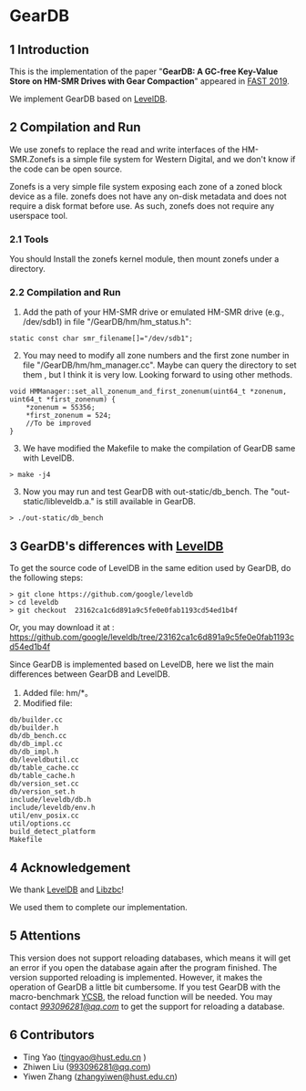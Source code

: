 # GearDB
## 1 Introduction
This is the implementation of the paper "**GearDB: A GC-free Key-Value Store on HM-SMR Drives with Gear Compaction**" appeared in [FAST 2019](https://www.usenix.org/conference/fast19).

We implement GearDB based on [LevelDB](https://github.com/google/leveldb).




## 2 Compilation and Run
We use zonefs to replace the read and write interfaces of the HM-SMR.Zonefs is a simple file system for Western Digital, and we don't know if the code can be open source.


Zonefs is a very simple file system exposing each zone of a zoned block device
as a file. zonefs does not have any on-disk metadata and does not require a
disk format before use. As such, zonefs does not require any userspace tool.



### 2.1 Tools
You should Install the zonefs kernel module, then mount zonefs under a directory.


### 2.2 Compilation and Run 

1. Add the path of your HM-SMR drive or emulated HM-SMR drive (e.g., /dev/sdb1) in file "/GearDB/hm/hm_status.h":
```
static const char smr_filename[]="/dev/sdb1";
```
2. You may need to modify all zone numbers and the first zone number in file "/GearDB/hm/hm_manager.cc". Maybe can query the directory to set them , but I think it is very low. Looking forward to using other methods.
```
void HMManager::set_all_zonenum_and_first_zonenum(uint64_t *zonenum, uint64_t *first_zonenum) {
    *zonenum = 55356;
    *first_zonenum = 524;
    //To be improved
}
```
3. We have modified the Makefile to make the compilation of GearDB same with LevelDB. 

```
> make -j4
```
3. Now you may run and test GearDB with out-static/db_bench. The "out-static/libleveldb.a." is still available in GearDB.
```
> ./out-static/db_bench
```
## 3 GearDB's differences with [LevelDB](https://github.com/google/leveldb)
To get the source code of LevelDB in the same edition used by GearDB,  do the following steps:

```
> git clone https://github.com/google/leveldb
> cd leveldb
> git checkout  23162ca1c6d891a9c5fe0e0fab1193cd54ed1b4f
```
Or, you may download it at : <https://github.com/google/leveldb/tree/23162ca1c6d891a9c5fe0e0fab1193cd54ed1b4f> 

Since GearDB is implemented based on LevelDB, here we list the main differences between GearDB and LevelDB.

1. Added file: hm/*。
2. Modified file:  

```
db/builder.cc
db/builder.h
db/db_bench.cc
db/db_impl.cc
db/db_impl.h
db/leveldbutil.cc
db/table_cache.cc
db/table_cache.h
db/version_set.cc
db/version_set.h
include/leveldb/db.h
include/leveldb/env.h
util/env_posix.cc
util/options.cc
build_detect_platform
Makefile
```
## 4 Acknowledgement
We thank [LevelDB](https://github.com/google/leveldb) and [Libzbc](https://github.com/hgst/libzbc)! 

We used them to complete our implementation.



## 5 Attentions
This version does not support reloading databases, which means it will get an error if you open the database again after the program finished. The version supported reloading is implemented. However, it makes the operation of GearDB a little bit cumbersome. If you test GearDB with the macro-benchmark [YCSB](https://github.com/brianfrankcooper/YCSB.git), the reload function will be needed. You may contact *993096281@qq.com* to get the support for reloading a database. 



## 6 Contributors
- Ting Yao ([tingyao@hust.edu.cn](mailto:tingyao@hust.edu.cn) )
- Zhiwen Liu (993096281@qq.com)
- Yiwen Zhang (zhangyiwen@hust.edu.cn)